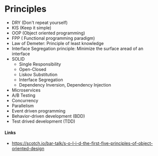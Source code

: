 # Principles

* DRY (Don't repeat yourself)
* KIS (Keep it simple)
* OOP (Object oriented programming)
* FPP ( Functional programming paradigm)
* Law of Demeter: Principle of least knowledge
* Interface Segregation principle: Minimize the surface aread of an interface
* SOLID
  - Single Responsibility
  - Open-Closed
  - Liskov Substitution
  - Interface Segregation
  - Dependency Inversion, Dependency Injection
* Microservices
* A/B Testing
* Concurrency
* Parallelism
* Event driven programming
* Behavior-driven development (BDD) 
* Test drived development (TDD)

#### Links
* https://scotch.io/bar-talk/s-o-l-i-d-the-first-five-principles-of-object-oriented-design

